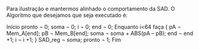 
Para ilustração e mantermos alinhado o comportamento da SAD. O Algoritmo que desejamos que seja executado é:

Início
pronto ¬ 0; soma ¬ 0; i ¬ 0; end ¬ 0;
Enquanto i<64 faça
{
pA ¬ Mem_A[end]; pB ¬ Mem_B[end];
soma ¬ soma + ABS(pA – pB); end ¬ end +1; i ¬ i +1;
}
SAD_reg ¬ soma;
pronto ¬ 1;
Fim